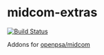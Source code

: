 midcom-extras
=============

[![Build Status](https://travis-ci.org/flack/midcom-extras.png?branch=master)](https://travis-ci.org/flack/midcom-extras)

Addons for [openpsa/midcom](https://github.com/flack/openpsa)
